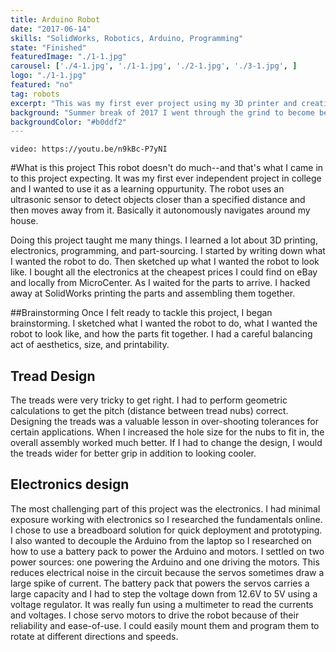 ```yaml
---
title: Arduino Robot
date: "2017-06-14"
skills: "SolidWorks, Robotics, Arduino, Programming"
state: "Finished"
featuredImage: "./1-1.jpg"
carousel: ['./4-1.jpg', './1-1.jpg', './2-1.jpg', './3-1.jpg', ]
logo: "./1-1.jpg"
featured: "no"
tag: robots
excerpt: "This was my first ever project using my 3D printer and creating something from scratch"
background: "Summer break of 2017 I went through the grind to become better at robotics and all the encapsulated disciplines."
backgroundColor: "#b0ddf2"
---
```


`video: https://youtu.be/n9kBc-P7yNI`

#What is this project
This robot doesn't do much--and that's what I came in to this project expecting. It was my first ever independent project in college and I wanted to use it as a learning oppurtunity. The robot uses an ultrasonic sensor to detect objects closer than a specified distance and then moves away from it. Basically it autonomously navigates around my house.

Doing this project taught me many things. I learned a lot about 3D printing, electronics, programming, and part-sourcing. I started by writing down what I wanted the robot to do. Then sketched up what I wanted the robot to look like. I bought 
all the electronics at the cheapest prices I could find on eBay and locally from MicroCenter. As I waited for the parts to arrive. I hacked away at SolidWorks printing the parts and assembling them together.

##Brainstorming
Once I felt ready to tackle this project, I began brainstorming. I sketched what I wanted the robot to do, what I wanted the robot to look like, and how the parts fit together. I had a careful balancing act of aesthetics, size, and printability.

## Tread Design
The treads were very tricky to get right. I had to perform geometric calculations to get the pitch (distance between tread nubs) 
correct. Designing the treads was a valuable lesson in over-shooting tolerances for certain applications. When I increased the hole size for the nubs to fit in, the overall assembly worked much better. If I had to change the design, I would the treads wider for better grip in addition to looking cooler.

## Electronics design
The most challenging part of this project was the electronics. I had minimal exposure working with electronics so I researched the fundamentals online. I chose to use a breadboard solution for quick deployment and prototyping. I also wanted to decouple the Arduino from the laptop so I researched on how to use a battery pack to power the Arduino and motors. I settled on two power sources: one powering the Arduino and one driving the motors. This reduces electrical noise in the circuit because the servos sometimes draw a large spike of current. The battery pack that powers the servos carries a large capacity and I had to step the voltage down from 12.6V to 5V using a voltage regulator. It was really fun using a multimeter to read the currents and voltages.
I chose servo motors to drive the robot because of their reliability and ease-of-use. I could easily mount them and program them to rotate at different directions and speeds. 